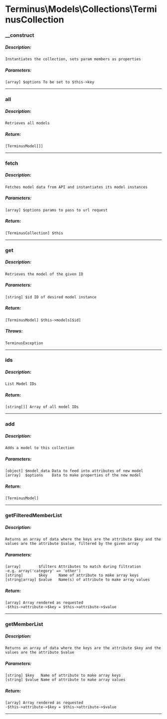 # Terminus\Models\Collections\TerminusCollection

### __construct
##### Description:
    Instantiates the collection, sets param members as properties

##### Parameters:
    [array] $options To be set to $this->key

---

### all
##### Description:
    Retrieves all models

##### Return:
    [TerminusModel[]]

---

### fetch
##### Description:
    Fetches model data from API and instantiates its model instances

##### Parameters:
    [array] $options params to pass to url request

##### Return:
    [TerminusCollection] $this

---

### get
##### Description:
    Retrieves the model of the given ID

##### Parameters:
    [string] $id ID of desired model instance

##### Return:
    [TerminusModel] $this->models[$id]

##### Throws:
    TerminusException

---

### ids
##### Description:
    List Model IDs

##### Return:
    [string[]] Array of all model IDs

---

### add
##### Description:
    Adds a model to this collection

##### Parameters:
    [object] $model_data Data to feed into attributes of new model
    [array]  $options    Data to make properties of the new model

##### Return:
    [TerminusModel]

---

### getFilteredMemberList
##### Description:
    Returns an array of data where the keys are the attribute $key and the
    values are the attribute $value, filtered by the given array

##### Parameters:
    [array]        $filters Attributes to match during filtration
    -e.g. array('category' => 'other')
    [string]       $key     Name of attribute to make array keys
    [string|array] $value   Name(s) of attribute to make array values

##### Return:
    [array] Array rendered as requested
    -$this->attribute->$key = $this->attribute->$value

---

### getMemberList
##### Description:
    Returns an array of data where the keys are the attribute $key and the
    values are the attribute $value

##### Parameters:
    [string] $key   Name of attribute to make array keys
    [string] $value Name of attribute to make array values

##### Return:
    [array] Array rendered as requested
    -$this->attribute->$key = $this->attribute->$value

---

